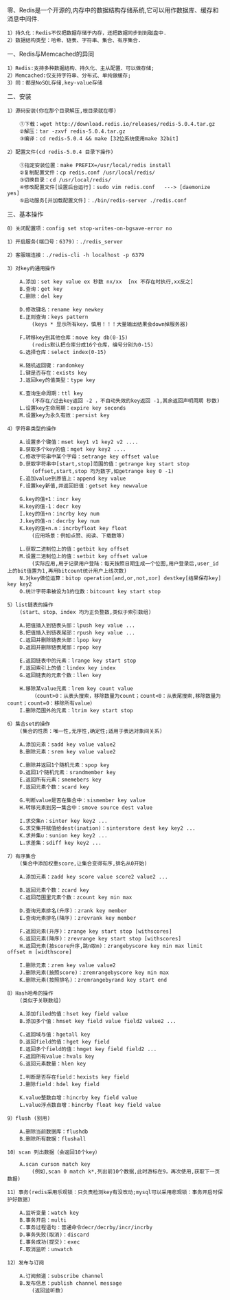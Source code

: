 零、Redis是一个开源的,内存中的数据结构存储系统,它可以用作数据库、缓存和消息中间件.
	
	1）持久化：Redis不仅把数据存储于内存，还把数据同步到到磁盘中.
	2）数据结构类型：哈希、链表、字符串、集合、有序集合.

一、Redis与Memcached的异同

	1）Redis:支持多种数据结构、持久化、主从配置、可以做存储;
	2）Memcached:仅支持字符串、分布式、单纯做缓存;
	3）同：都是NoSQL存储,key-value存储

二、安装

	1）源码安装(你在那个目录解压,根目录就在哪)

		①下载：wget http://download.redis.io/releases/redis-5.0.4.tar.gz
		②解压：tar -zxvf redis-5.0.4.tar.gz
		③编译：cd redis-5.0.4 && make [32位系统使用make 32bit]

	2）配置文件(cd redis-5.0.4 目录下操作)

		①指定安装位置：make PREFIX=/usr/local/redis install
		②复制配置文件：cp redis.conf /usr/local/redis/
		③切换目录：cd /usr/local/redis/
		④修改配置文件[设置后台运行]：sudo vim redis.conf   ---> [daemonize yes]
		⑤启动服务[并加载配置文件]：./bin/redis-server ./redis.conf

三、基本操作

	0）关闭配置项：config set stop-writes-on-bgsave-error no

	1）开启服务(端口号：6379)：./redis_server

	2）客服端连接：./redis-cli -h localhost -p 6379

	3）对key的通用操作

		A.添加：set key value ex 秒数 nx/xx  [nx 不存在时执行,xx反之]
		B.查询：get key
		C.删除：del key

		D.修改键名：rename key newkey
		E.正则查询：keys pattern 		   
			(keys * 显示所有key，慎用！！！大量输出结果会down掉服务器)
		
		F.转移key到其他仓库：move key db(0-15)  
			(redis默认把仓库分成16个仓库，编号分别为0-15)
		G.选择仓库：select index(0-15)
		
		H.随机返回键：randomkey
		I.键是否存在：exists key
		J.返回key的值类型：type key
		
		K.查询生命周期：ttl key 		
			(不存在/过去key返回 -2 ，不自动失效的key返回 -1,其余返回声明周期 秒数)
		L.设置key生命周期：expire key seconds 
		M.设置key为永久有效：persist key

	4）字符串类型的操作

		A.设置多个键值：mset key1 v1 key2 v2 ....
		B.获取多个key的值：mget key key2 ....
		C.修改字符串中某个字母：setrange key offset value
		D.获取字符串中[start,stop]范围的值：getrange key start stop 
			(offset,start,stop 均为数字,如getrange key 0 -1)
		E.追加value到原值上：append key value
		F.设置key新值,并返回旧值：getset key newvalue

		G.key的值+1：incr key
		H.key的值-1：decr key
		I.key的值+n：incrby key num
		J.key的值-n：decrby key num
		K.key的值+n.n：incrbyfloat key float
			(应用场景：例如点赞、阅读、下载数等)

		L.获取二进制位上的值：getbit key offset
		M.设置二进制位上的值：setbit key offset value
			(实际应用,用于记录用户登陆：每天按照日期生成一个位图,用户登录后,user_id上的bit值置为1,再用bitcount统计用户上线次数)
		N.对key做位运算：bitop operation[and,or,not,xor] destkey[结果保存key] key key2
		O.统计字符串被设为1的位数：bitcount key start stop

	5）list链表的操作
		(start、stop、index 均为正负整数,类似于索引数组)

		A.把值插入到链表头部：lpush key value ...
		B.把值插入到链表尾部：rpush key value ...
		C.返回并删除链表头部：lpop key
		D.返回并删除链表尾部：rpop key

		E.返回链表中的元素：lrange key start stop
		F.返回索引上的值：lindex key index
		G.返回链表的元素个数：llen key

		H.移除某value元素：lrem key count value
			（count>0：从表头搜索，移除数量为count；count<0：从表尾搜索,移除数量为count；count=0：移除所有value）
		I.删除范围外的元素：ltrim key start stop

	6）集合set的操作
		(集合的性质：唯一性,无序性,确定性;适用于表达对象间关系)

		A.添加元素：sadd key value value2
		B.删除元素：srem key value value2

		C.删除并返回1个随机元素：spop key
		D.返回1个随机元素：srandmember key
		E.返回所有元素：smemebers key
		F.返回元素个数：scard key

		G.判断value是否在集合中：sismember key value
		H.转移元素到另一集合中：smove source dest value

		I.求交集∩：sinter key key2 ...
		G.求交集并赋值给dest(ination)：sinterstore dest key key2 ...
		K.求并集∪：sunion key key2 ...
		L.求差集：sdiff key key2 ...

	7）有序集合
		(集合中添加权重score,让集合变得有序,排名从0开始)

		A.添加元素：zadd key score value score2 value2 ...

		B.返回元素个数：zcard key
		C.返回范围里元素个数：zcount key min max

		D.查询元素排名(升序)：zrank key member
		E.查询元素排名(降序)：zrevrank key member

		F.返回元素(升序)：zrange key start stop [withscores]
		G.返回元素(降序)：zrevrange key start stop [withscores]
		H.返回元素(按score升序,跳n取m)：zrangebyscore key min max limit offset m [widthscore]

		I.删除元素：zrem key value value2
		J.删除元素(按照score)：zremrangebyscore key min max
		K.删除元素(按照排名)：zremrangebyrand key start end
	
	8）Hash哈希的操作
		(类似于关联数组)
		
		A.添加filed的值：hset key field value
		B.添加多个值：hmset key field value field2 value2 ...

		C.返回域与值：hgetall key
		D.返回field的值：hget key field
		E.返回多个field的值：hmget key field field2 ...
		F.返回所有value：hvals key
		G.返回元素数量：hlen key	

		I.判断是否存在field：hexists key field
		J.删除field：hdel key field

		K.value整数自增：hincrby key field value
		L.value浮点数自增：hincrby float key field value
	
	9）flush (别用)

		A.删除当前数据库：flushdb
		B.删除所有数据：flushall
	
	10）scan 列出数据（会返回10个key）

	 	A.scan curson match key
	 	 	(例如,scan 0 match k*,列出前10个数据,此时游标在9，再次使用,获取下一页数据)

	11）事务(redis采用乐观锁：只负责检测key有没改动;mysql可以采用悲观锁：事务开启时保护好数据)
	
		A.监听变量：watch key
		B.事务开启：multi
		C.事务过程语句：普通命令decr/decrby/incr/incrby
		D.事务失败(取消)：discard
		E.事务成功(提交)：exec
		F.取消监听：unwatch

	12）发布与订阅
		
		A.订阅频道：subscribe channel
		B.发布信息：publish channel message 
			(返回监听数)